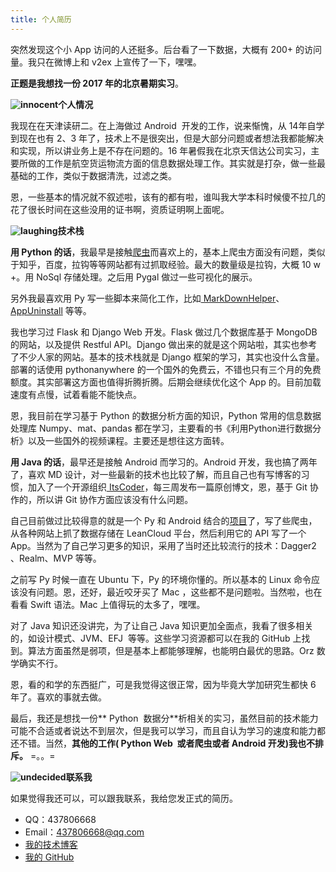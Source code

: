 ```yaml
---
title: 个人简历
---
```


突然发现这个小 App 访问的人还挺多。后台看了一下数据，大概有 200+ 的访问量。我只在微博上和 v2ex 上宣传了一下，嘿嘿。

**正题是我想找一份 2017 年的北京暑期实习**。

**![innocent](http://vino.pythonanywhere.com/static/blog/js/tinymce/plugins/emoticons/img/smiley-innocent.gif)个人情况**

我现在在天津读研二。在上海做过 Android  开发的工作，说来惭愧，从 14年自学到现在也有 2、3 年了，技术上不是很突出，但是大部分问题或者想法我都能解决和实现，所以讲业务上是不存在问题的。16 年暑假我在北京天信达公司实习，主要所做的工作是航空货运物流方面的信息数据处理工作。其实就是打杂，做一些最基础的工作，类似于数据清洗，过滤之类。

恩，一些基本的情况就不叙述啦，该有的都有啦，谁叫我大学本科时候傻不拉几的花了很长时间在这些没用的证书啊，资质证明啊上面呢。

**![laughing](http://vino.pythonanywhere.com/static/blog/js/tinymce/plugins/emoticons/img/smiley-laughing.gif)技术栈**

**用 Python 的话**，我最早是接触[爬虫](https://github.com/wuchangfeng/Crawler)而喜欢上的，基本上爬虫方面没有问题，类似于知乎，百度，拉钩等等网站都有过抓取经验。最大的数量级是拉钩，大概 10 w +。用 NoSql 存储处理。之后用 Pygal 做过一些可视化的展示。

另外我最喜欢用 Py 写一些脚本来简化工作，比如[ MarkDownHelper](https://github.com/wuchangfeng/MarkDownHelper)、[AppUninstall](https://github.com/wuchangfeng/UninstallApp) 等等。

我也学习过 Flask 和 Django Web 开发。Flask 做过几个数据库基于 MongoDB 的网站，以及提供 Restful API。Django 做出来的就是这个网站啦，其实也参考了不少人家的网站。基本的技术栈就是 Django 框架的学习，其实也没什么含量。部署的话使用 pythonanywhere 的一个国外的免费云，不错也只有三个月的免费额度。其实部署这方面也值得折腾折腾。后期会继续优化这个 App 的。目前加载速度有点慢，试着看能不能快点。

恩，我目前在学习基于 Python 的数据分析方面的知识，Python 常用的信息数据处理库 Numpy、mat、pandas 都在学习，主要看的书《利用Python进行数据分析》以及一些国外的视频课程。主要还是想往这方面转。

**用 Java 的话**，最早还是接触 Android 而学习的。Android 开发，我也搞了两年了，喜欢 MD 设计，对一些最新的技术也比较了解，而且自己也有写博客的习惯，加入了一个开源组织[ ItsCoder](http://itscoder.com/)，每三周发布一篇原创博文，恩，基于 Git 协作的，所以讲 Git 协作方面应该没有什么问题。

自己目前做过比较得意的就是一个 Py 和 Android 结合的[项目](https://github.com/wuchangfeng/OneRead)了，写了些爬虫，从各种网站上抓了数据存储在 LeanCloud 平台，然后利用它的 API 写了一个 App。当然为了自己学习更多的知识，采用了当时还比较流行的技术：Dagger2 、Realm、MVP 等等。

之前写 Py 时候一直在 Ubuntu 下，Py 的环境你懂的。所以基本的 Linux 命令应该没有问题。恩，还好，最近咬牙买了 Mac ，这些都不是问题啦。当然啦，也在看看 Swift 语法。Mac 上值得玩的太多了，嘿嘿。

对了 Java 知识还没讲完，为了让自己 Java 知识更加全面点，我看了很多相关的，如设计模式、JVM、EFJ  等等。这些学习资源都可以在我的 GitHub 上找到。算法方面虽然是弱项，但是基本上都能够理解，也能明白最优的思路。Orz 数学确实不行。

恩，看的和学的东西挺广，可是我觉得这很正常，因为毕竟大学加研究生都快 6 年了。喜欢的事就去做。

最后，我还是想找一份** Python  数据分**析相关的实习，虽然目前的技术能力可能不合适或者说达不到层次，但是我可以学习，而且自认为学习的速度和能力都还不错。当然，**其他的工作( Python Web  或者爬虫或者 Android 开发)我也不排斥。** =。。=

**![undecided](http://vino.pythonanywhere.com/static/blog/js/tinymce/plugins/emoticons/img/smiley-undecided.gif)联系我**

如果觉得我还可以，可以跟我联系，我给您发正式的简历。

* QQ：437806668
* Email：437806668@qq.com
* [我的技术博客](http://allenwu.itscoder.com/)
* [我的 GitHub](https://github.com/wuchangfeng)